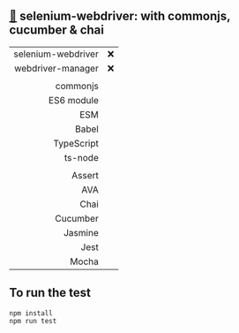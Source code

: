## [:poodle:](https://github.com/xgirma/e2e_test_recipes/tree/master/configuration/selenium-webdriver) selenium-webdriver: with commonjs, cucumber & chai

|   |  |
|---:|:---|
| selenium-webdriver | :x: |
| webdriver-manager | :x: |
|   |   |
| commonjs  |  |
| ES6 module  |  |
| ESM  |  |
| Babel  |  |
| TypeScript  |  |
| ts-node  |  |
|   |   |
| Assert  |   |
| AVA  |   |
| Chai  |   |
| Cucumber  |   |
| Jasmine  |  | 
| Jest  |  | 
| Mocha  |  |

## To run the test

    npm install
    npm run test
